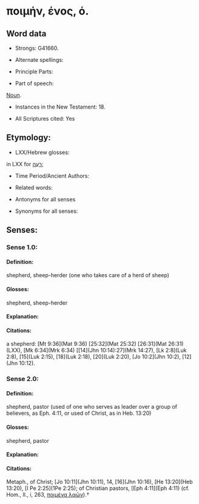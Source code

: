 # ποιμήν, ένος, ὁ.

<!-- Status: S2=NeedsReview -->
<!-- Lexica used for edits: BDAG, FFM, LN, A-S -->

## Word data

* Strongs: G41660.

* Alternate spellings:



* Principle Parts: 


* Part of speech: 

[Noun](http://ugg.readthedocs.io/en/latest/noun.html).

* Instances in the New Testament: 18.

* All Scriptures cited: Yes

## Etymology: 


* LXX/Hebrew glosses: 

in LXX for [רֹעֶה](//en-uhl/H7462);

* Time Period/Ancient Authors: 


* Related words: 

* Antonyms for all senses

* Synonyms for all senses: 


## Senses: 


### Sense  1.0: 

#### Definition:

shepherd, sheep-herder (one who takes care of a herd of sheep) 

#### Glosses: 

shepherd, sheep-herder

#### Explanation: 


#### Citations: 

a shepherd: [Mt 9:36](Mat 9:36) [25:32](Mat 25:32) [26:31](Mat 26:31)(LXX), [Mk 6:34](Mrk 6:34) [[14](Jhn 10:14):27](Mrk 14:27), [Lk 2:8](Luk 2:8), [15](Luk 2:15), [18](Luk 2:18), [20](Luk 2:20), [Jo 10:2](Jhn 10:2), [12](Jhn 10:12). 

### Sense  2.0: 

#### Definition: 

shepherd, pastor (used of one who serves as leader over a group of believers, as Eph. 4:11, or used of Christ, as in Heb. 13:20)

#### Glosses: 

shepherd, pastor 

#### Explanation: 


#### Citations: 

Metaph., of Christ; [Jo 10:11](Jhn 10:11), 14, [16](Jhn 10:16), [He 13:20](Heb 13:20), [I Pe 2:25](1Pe 2:25); of Christian pastors, [Eph 4:11](Eph 4:11) (cf. Hom., Il., i, 263, [ποιμένα λαῶν]()).†